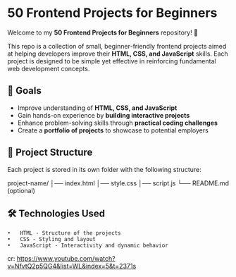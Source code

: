 # 50 Frontend Projects for Beginners

Welcome to my **50 Frontend Projects for Beginners** repository! 🚀

This repo is a collection of small, beginner-friendly frontend projects aimed at helping developers improve their **HTML, CSS, and JavaScript** skills. Each project is designed to be simple yet effective in reinforcing fundamental web development concepts.

## 🎯 Goals

- Improve understanding of **HTML, CSS, and JavaScript**
- Gain hands-on experience by **building interactive projects**
- Enhance problem-solving skills through **practical coding challenges**
- Create a **portfolio of projects** to showcase to potential employers

## 📂 Project Structure

Each project is stored in its own folder with the following structure:

project-name/
│── index.html
│── style.css
│── script.js
└── README.md (optional)

##  🛠️ Technologies Used
	•	HTML - Structure of the projects
	•	CSS - Styling and layout
	•	JavaScript - Interactivity and dynamic behavior

 cr: https://www.youtube.com/watch?v=NfvtQ2p5QG4&list=WL&index=5&t=2371s
